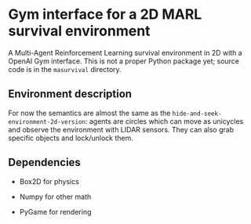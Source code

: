 # Gym interface for a 2D MARL survival environment

A Multi-Agent Reinforcement Learning survival environment in 2D with a OpenAI 
Gym interface. This is not a proper Python package yet; source code is in the 
`masurvival` directory.

## Environment description

For now the semantics are almost the same as the
`hide-and-seek-environment-2d-version`: agents are circles which can move as 
unicycles and observe the environment with LIDAR sensors. They can also grab 
specific objects and lock/unlock them.

## Dependencies

- Box2D for physics

- Numpy for other math

- PyGame for rendering


